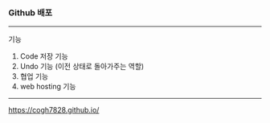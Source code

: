 ### Github 배포

---

기능

1.  Code 저장 기능
2. Undo 기능 (이전 상태로 돌아가주는 역할)
3. 협업 기능
4. web hosting 기능

---

https://cogh7828.github.io/